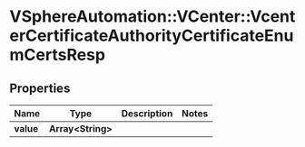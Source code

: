 # VSphereAutomation::VCenter::VcenterCertificateAuthorityCertificateEnumCertsResp

## Properties
Name | Type | Description | Notes
------------ | ------------- | ------------- | -------------
**value** | **Array&lt;String&gt;** |  | 


